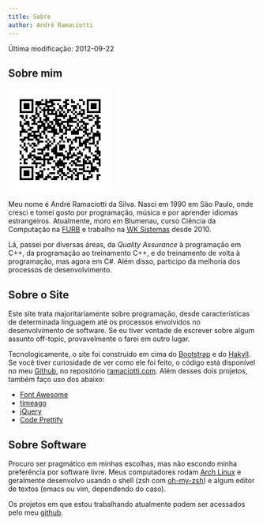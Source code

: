 ```yaml
---
title: Sobre
author: André Ramaciotti
---
```


<div style="max-width: 720px; margin: 0 auto;">
<p class="pull-right">Última modificação: <time datetime="2012-09-22" class="timeago">2012-09-22</time></p>

Sobre mim
---------

[<img class="pull-right" alt="qrcode com informações de contato" src="/img/ramaciotti.vcard.png" width="210" height="210"/>][VCF]

Meu nome é André Ramaciotti da Silva. Nasci em 1990 em São Paulo, onde cresci e
tomei gosto por programação, música e por aprender idiomas estrangeiros.
Atualmente, moro em Blumenau, curso Ciência da Computação na [FURB][F] e
trabalho na [WK Sistemas][WK] desde 2010.

Lá, passei por diversas áreas, da *Quality Assurance* à programação em C++, da
programação ao treinamento C++, e do treinamento de volta à programação, mas
agora em C#.  Além disso, participo da melhoria dos processos de
desenvolvimento.

Sobre o Site
------------

Este site trata majoritariamente sobre programação, desde características de
determinada linguagem até os processos envolvidos no desenvolvimento de
software. Se eu tiver vontade de escrever sobre algum assunto off-topic,
provavelmente o farei em outro lugar.

Tecnologicamente, o site foi construido em cima do [Bootstrap][BS] e do
[Hakyll][H].  Se você tiver curiosidade de ver como ele foi feito, o código
está disponível no meu [Github][GH], no repositório [ramaciotti.com][GHR]. Além
desses dois projetos, também faço uso dos abaixo:

 * [Font Awesome][FA]
 * [timeago][TA]
 * [jQuery][JQ]
 * [Code Prettify][CP]

Sobre Software
--------------

Procuro ser pragmático em minhas escolhas, mas não escondo minha preferência por
software livre. Meus computadores rodam [Arch Linux][AR] e geralmente desenvolvo
usando o shell (zsh com [oh-my-zsh][OMZ]) e algum editor de textos (emacs ou
vim, dependendo do caso).

Os projetos em que estou trabalhando atualmente podem ser acessados pelo meu
[github][GH].

[AR]: http://archlinux.org/
[BS]: http://twitter.github.com/bootstrap/
[CP]: http://code.google.com/p/google-code-prettify/
[F]: http://www.furb.br/
[FA]: http://fortawesome.github.com/Font-Awesome/
[GH]: http://github.com/ramaciotti
[GHR]: https://github.com/ramaciotti/ramaciotti.com
[H]: http://jaspervdj.be/hakyll/
[JQ]: http://jquery.com/
[OMZ]: https://github.com/robbyrussell/oh-my-zsh
[RSA]: /files/ramaciotti.pub
[TA]: http://timeago.yarp.com/
[U]: http://ubuntu.com/
[VCF]: /files/ramaciotti.vcard
[WK]: http://www.wk.com.br/

</div>

<script src="/js/jquery-1.8.0.min.js"></script>
<script>
$(function () {
  $(".icon-globe").parent().parent().removeClass("active");
  $(".icon-user").parent().parent().addClass("active");
});
</script>

